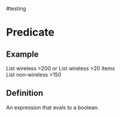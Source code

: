 #testing 

# Predicate

## Example

List wireless >200 or List wireless >20 items  
List non-wireless >150

## Definition

An expression that evals to a boolean.
